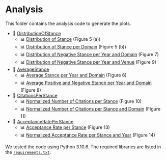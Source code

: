 # Analysis
This folder contains the analysis code to generate the plots.
 * 📂 [DistributionOfStance](DistributionOfStance)
   * 📊 [Distribution of Stance](DistributionOfStance/DistributionOfStance.py) (Figure 5 (a))
   * 📊 [Distribution of Stance per Domain](DistributionOfStance/DistributionOfStancePerDomain.py) (Figure 5 (b))
   * 📊 [Distribution of Negative Stance per Year and Domain](DistributionOfStance/DistributionOfNegativeStancePerYearAndDomain.py) (Figure 7)
   * 📊 [Distribution of Negative Stance per Year and Venue](DistributionOfStance/DistributionOfNegativeStancePerYearAndVenue.py) (Figure 9)
 * 📂 [AverageStance](AverageStance)
   * 📊 [Average Stance per Year and Domain](AverageStance/AverageStancePerYearAndDomain.py) (Figure 6)
   * 📊 [Average Positive and Negative Stance per Year and Domain](AverageStance/AveragePositiveNegativeStancePerYearAndDomain.py) (Figure 8)
 * 📂 [CitationsPerStance](CitationsPerStance)
   * 📊 [Normalized Number of Citations per Stance](CitationsPerStance/NormalizedNumberOfCitationsPerStance.py) (Figure 10)
   * 📊 [Normalized Number of Citations per Stance and Domain](CitationsPerStance/NormalizedNumberOfCitationsPerStanceAndDomain.py) (Figure 11)
 * 📂 [AcceptanceRatePerStance](AcceptanceRatePerStance)
   * 📊 [Acceptance Rate per Stance](AcceptanceRatePerStance/AcceptanceRatePerStance.py) (Figure 13)
   * 📊 [Normalized Acceptance Rate per Stance and Year](AcceptanceRatePerStance/NormalizedAcceptanceRatePerStanceAndYear.py) (Figure 14)

We tested the code using Python 3.10.6. The required libraries are listed in the [`requirements.txt`](requirements.txt).
